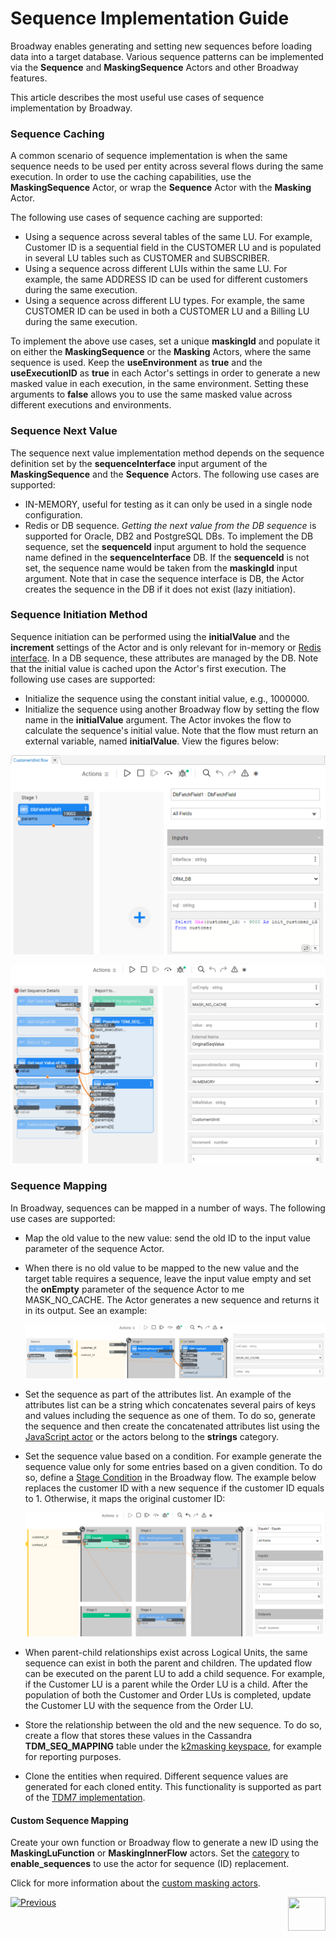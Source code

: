 # Sequence Implementation Guide

Broadway enables generating and setting new sequences before loading data into a target database. Various sequence patterns can be implemented via the **Sequence** and **MaskingSequence** Actors and other Broadway features.

This article describes the most useful use cases of sequence implementation by Broadway. 

### Sequence Caching

A common scenario of sequence implementation is when the same sequence needs to be used per entity across several flows during the same execution. In order to use the caching capabilities, use the **MaskingSequence** Actor, or wrap the **Sequence** Actor with the **Masking** Actor. 

The following use cases of sequence caching are supported:

* Using a sequence across several tables of the same LU. For example, Customer ID is a sequential field in the CUSTOMER LU and is populated in several LU tables such as CUSTOMER and SUBSCRIBER. 
* Using a sequence across different LUIs within the same LU. For example, the same ADDRESS ID can be used for different customers during the same execution.
* Using a sequence across different LU types. For example, the same CUSTOMER ID can be used in both a CUSTOMER LU and a Billing LU during the same execution.

To implement the above use cases, set a unique **maskingId** and populate it on either the **MaskingSequence** or the **Masking** Actors, where the same sequence is used. Keep the **useEnvironment** as **true** and the **useExecutionID** as **true** in each Actor's settings in order to generate a new masked value in each execution, in the same environment. Setting these arguments to **false** allows you to use the same masked value across different executions and environments.

### Sequence Next Value

The sequence next value implementation method depends on the sequence definition set by the **sequenceInterface** input argument of the **MaskingSequence** and the **Sequence** Actors. The following use cases are supported:

* IN-MEMORY, useful for testing as it can only be used in a single node configuration.
* Redis or DB sequence. *Getting the next value from the DB sequence* is supported for Oracle, DB2 and PostgreSQL DBs. To implement the DB sequence, set the **sequenceId** input argument to hold the sequence name defined in the **sequenceInterface** DB. If the **sequenceId** is not set, the sequence name would be taken from the **maskingId** input argument. Note that in case the sequence interface is DB, the Actor creates the sequence in the DB if it does not exist (lazy initiation).

### Sequence Initiation Method

Sequence initiation can be performed using the **initialValue** and the **increment** settings of the Actor and is only relevant for in-memory or [Redis interface](/articles/24_non_DB_interfaces/09_redis_interface.md). In a DB sequence, these attributes are managed by the DB. Note that the initial value is cached upon the Actor's first execution. The following use cases are supported:

* Initialize the sequence using the constant initial value, e.g., 1000000.
* Initialize the sequence using another Broadway flow by setting the flow name in the **initialValue** argument. The Actor invokes the flow to calculate the sequence's initial value. Note that the flow must return an external variable, named **initialValue**. View the figures below: 

![image](../images/init_seq_flow_example.png)

![image](../images/init_seq_flow_example_2.png)

### Sequence Mapping

In Broadway, sequences can be mapped in a number of ways. The following use cases are supported:

* Map the old value to the new value: send the old ID to the input value parameter of the sequence Actor. 

* When there is no old value to be mapped to the new value and the target table requires a sequence, leave the input value empty and set the **onEmpty** parameter of the sequence Actor to me MASK_NO_CACHE. The Actor generates a new sequence and returns it in its output. See an example: 

  ![image](../images/99_actors_08_ex_new.PNG)

* Set the sequence as part of the attributes list. An example of the attributes list can be a string which concatenates several pairs of keys and values including the sequence as one of them. To do so, generate the sequence and then create the concatenated attributes list using the [JavaScript actor](01_javascript_actor.md)  or the actors belong to the **strings** category.

* Set the sequence value based on a condition. For example generate the sequence value only for some entries based on a given condition. To do so, define a [Stage Condition](../19_broadway_flow_stages.md#what-is-a-stage-condition) in the Broadway flow. The example below replaces the customer ID with a new sequence if the customer ID equals to 1. Otherwise, it maps the original customer ID: 

  ![image](../images/99_actors_08_ex_5.png)

* When parent-child relationships exist across Logical Units, the same sequence can exist in both the parent and children. The updated flow can be executed on the parent LU to add a child sequence. For example, if the Customer LU is a parent while the Order LU is a child. After the population of both the Customer and Order LUs is completed, update the Customer LU with the sequence from the Order LU.

* Store the relationship between the old and the new sequence. To do so, create a flow that stores these values in the Cassandra **TDM_SEQ_MAPPING** table under the [k2masking keyspace](/articles/02_fabric_architecture/06_cassandra_keyspaces_for_fabric.md), for example for reporting purposes. 

* Clone the entities when required. Different sequence values are generated for each cloned entity. This functionality is supported as part of the [TDM7 implementation](/articles/TDM/tdm_implementation/02_tdm_implementation_flow.md). 

#### Custom Sequence Mapping

Create your own function or Broadway flow to generate a new ID using the **MaskingLuFunction** or **MaskingInnerFlow** actors. Set the [category](/articles/19_Broadway/actors/07_masking_and_sequence_actors.md#how-do-i-set-masking-input-arguments) to **enable_sequences** to use the actor for sequence (ID) replacement.

Click for more information about the [custom masking actors](/articles/26_fabric_security/06_data_masking.md#customized-masking-logic).

[![Previous](/articles/images/Previous.png)](07a_data_generators_actors.md)[<img align="right" width="60" height="54" src="/articles/images/Next.png">](09_MTable_actors.md)
